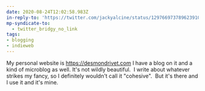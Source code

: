 ```yaml
---
date: 2020-08-24T12:02:58.983Z
in-reply-to: 'https://twitter.com/jackyalcine/status/1297669737896239104?s=20'
mp-syndicate-to:
  - twitter_bridgy_no_link
tags:
- blogging
- indieweb
---
```


My personal website is https://desmondrivet.com    I have a blog on it and a kind of microblog as well.    It's not wildly beautiful. &nbsp;I write about whatever strikes my fancy, so I definitely wouldn't call it "cohesive". &nbsp;But it's there and I use it and it's mine.
